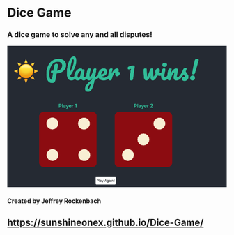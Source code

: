 # Dice Game
### A dice game to solve any and all disputes!

![Project Showcase](https://github.com/SunShineOneX/Dice-Game/blob/master/assets/dice-showcase.png?raw=true)
#### Created by Jeffrey Rockenbach

## https://sunshineonex.github.io/Dice-Game/